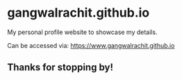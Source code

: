 # gangwalrachit.github.io
My personal profile website to showcase my details.

Can be accessed via: https://www.gangwalrachit.github.io

## Thanks for stopping by!
